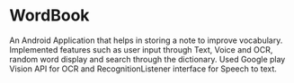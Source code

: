 # WordBook
An Android Application that helps in storing a note to improve vocabulary.
Implemented features such as user input through Text, Voice and OCR, random word display and search through the dictionary.
Used Google play Vision API for OCR and RecognitionListener interface for Speech to text.
